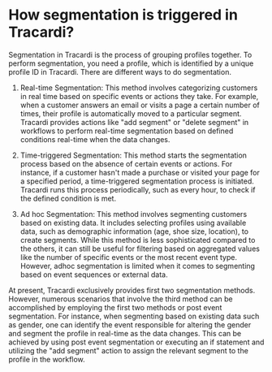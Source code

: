 # How segmentation is triggered in Tracardi?

Segmentation in Tracardi is the process of grouping profiles together. To perform segmentation, you need a profile,
which is identified by a unique profile ID in Tracardi. There are different ways to do segmentation.

1. Real-time Segmentation: This method involves categorizing customers in real time based on specific events or actions
   they take. For example, when a customer answers an email or visits a page a certain number of times, their profile is
   automatically moved to a particular segment. Tracardi provides actions like "add segment" or "delete segment" in
   workflows to perform real-time segmentation based on defined conditions real-time when the data changes.

2. Time-triggered Segmentation: This method starts the segmentation process based on the absence of certain events or
   actions. For instance, if a customer hasn't made a purchase or visited your page for a specified period, a
   time-triggered segmentation process is initiated. Tracardi runs this process periodically, such as every hour, to
   check if the defined condition is met.

3. Ad hoc Segmentation: This method involves segmenting customers based on existing data. It includes selecting profiles
   using available data, such as demographic information (age, shoe size, location), to create segments. While this
   method is less sophisticated compared to the others, it can still be useful for filtering based on aggregated values
   like the number of specific events or the most recent event type. However, adhoc segmentation is limited when it
   comes to segmenting based on event sequences or external data.

At present, Tracardi exclusively provides first two segmentation methods. However, numerous scenarios that involve the
third method can be accomplished by employing the first two methods or post event segmentation. For instance, when
segmenting based on existing data such as gender, one can identify the event responsible for altering the gender and
segment the profile in real-time as the data changes. This can be achieved by using post event segmentation or executing
an if statement and utilizing the "add segment" action to assign the relevant segment to the profile in the workflow.
